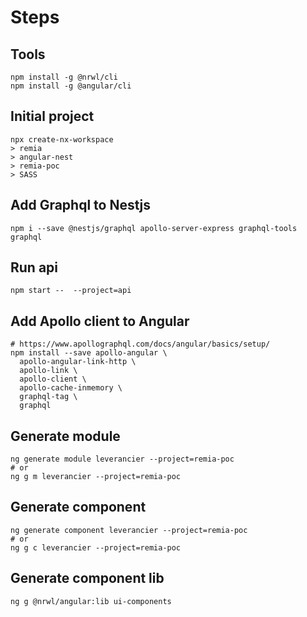 # Steps

## Tools

```
npm install -g @nrwl/cli
npm install -g @angular/cli
```

## Initial project

```
npx create-nx-workspace
> remia
> angular-nest
> remia-poc
> SASS
```

## Add Graphql to Nestjs

```
npm i --save @nestjs/graphql apollo-server-express graphql-tools graphql
```

## Run api

```
npm start --  --project=api
```

## Add Apollo client to Angular

```
# https://www.apollographql.com/docs/angular/basics/setup/
npm install --save apollo-angular \
  apollo-angular-link-http \
  apollo-link \
  apollo-client \
  apollo-cache-inmemory \
  graphql-tag \
  graphql
```

## Generate module

```
ng generate module leverancier --project=remia-poc
# or
ng g m leverancier --project=remia-poc
```

## Generate component

```
ng generate component leverancier --project=remia-poc
# or
ng g c leverancier --project=remia-poc
```

## Generate component lib
```
ng g @nrwl/angular:lib ui-components
```
